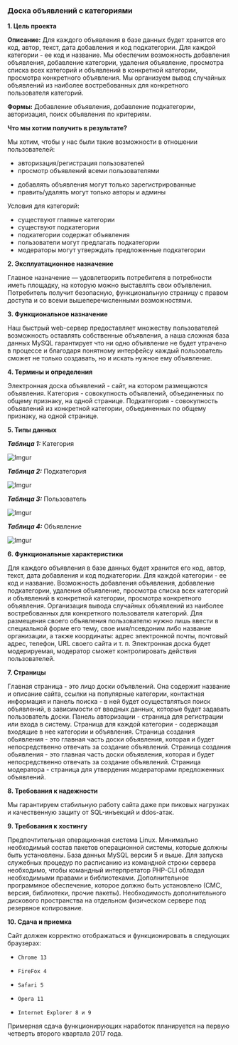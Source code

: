 ### **Доска объявлений с категориями** ###

**1. Цель проекта**

**Описание:** Для каждого объявления в базе данных будет хранится его код, автор, текст, дата добавления и код подкатегории. Для каждой категории - ее код и название. Мы обеспечим возможность добавления объявления, добавление категории, удаления объявление, просмотра списка всех категорий и объявлений в конкретной категории, просмотра конкретного объявления. Мы организуем вывод случайных объявлений из наиболее востребованных для конкретного пользователя категорий.

**Формы:** Добавление объявления, добавление подкатегории, авторизация, поиск объявления по критериям. 

**Что мы хотим получить в результате?**

Мы хотим, чтобы у нас были такие возможности в отношении пользователей:

* авторизация/регистрация пользователей
* просмотр объявлений всеми пользователями
- добавлять объявления могут только зарегистрированные
- править/удалять могут только авторы и админы

Условия для категорий:

* существуют главные категории 
* существуют подкатегории
* подкатегории содержат объявления
* пользователи могут предлагать подкатегории
* модераторы могут утверждать предложенные подкатегории


**2. Эксплуатационное назначение**

Главное назначение — удовлетворить потребителя в потребности иметь площадку, на которую можно выставлять свои объявления. Потребитель получит безопасную, функциональную страницу с правом доступа и со всеми вышеперечисленными возможностями.


**3. Функциональное назначение**

Наш быстрый web-сервер предоставляет множеству пользователей возможность оставлять собственные объявления, а наша сложная база данных MySQL гарантирует что ни одно объявление не будет утрачено в процессе и благодаря понятному интерфейсу каждый пользователь сможет не только создавать, но и искать нужное ему объявление.


**4. Термины и определения**

Электронная доска объявлений - сайт, на котором размещаются объявления.
Категория - совокупность объявлений, объединенных по общему признаку, на одной странице.
Подкатегория - совокупность объявлений из конкретной категории, объединенных по общему признаку, на одной странице.

**5. Типы данных**

***Таблица 1:*** Категория

![Imgur](http://i.imgur.com/i4FzMBe.png)


***Таблица 2:*** Подкатегория

![Imgur](http://i.imgur.com/czrSLvJ.png)


***Таблица 3:*** Пользователь

![Imgur](http://i.imgur.com/sVhR1dq.png)


***Таблица 4:*** Объявление

![Imgur](http://i.imgur.com/NghdtDl.png)


**6. Функциональные характеристики**

Для каждого объявления в базе данных будет хранится его код, автор, текст, дата добавления и код подкатегории. Для каждой категории - ее код и название. Возможность добавления объявления, добавление подкатегории, удаления объявление, просмотра списка всех категорий и объявлений в конкретной категории, просмотра конкретного объявления. Организация вывода случайных объявлений из наиболее востребованных для конкретного пользователя категорий.
Для размещения своего объявления пользователю нужно лишь ввести в специальной форме его тему, свое имя/псевдоним либо название организации, а также координаты: адрес электронной почты, почтовый адрес, телефон, URL своего сайта и т. п.
Электронная доска будет модерируемая, модератор сможет контролировать действия пользователей. 


**7. Страницы**

Главная страница - это лицо доски объявлений. Она содержит название и описание сайта, ссылки на популярные категории, контактная информация и панель поиска - в ней будет осуществляться поиск объявлений, в зависимости от вводных данных, которые будет задавать пользователь доски.
Панель авторизации - страница для регистрации или входа в систему.
Страница для каждой категории - содержащая входящие в нее категории и объявления.
Страница создания обьявления - это главная часть доски объявления, которая и будет непосредственно отвечать за создание объявлений. 
Страница создания обьявления - это главная часть доски объявления, которая и будет непосредственно отвечать за создание объявлений.
Страница модератора - страница для утвердения модераторами предложенных объявлений.


**8. Требования к надежности**

Мы гарантируем стабильную работу сайта даже при пиковых нагрузках и качественную защиту от SQL-инъекций и ddos-атак.


**9. Требования к хостингу**

Предпочтительная операционная система Linux. Минимально необходимый состав пакетов операционной системы, которые должны быть установлены. База данных MySQL версии 5 и выше. Для запуска служебных процедур по расписанию из командной строки сервера необходимо, чтобы командный интерпретатор PHP-CLI обладал необходимыми правами и библиотеками. Дополнительное программное обеспечение, которое должно быть установлено (СМС, версия, библиотеки, прочие пакеты). Необходимость дополнительного дискового пространства на отдельном физическом сервере под резервное копирование.



**10. Сдача и приемка**

Сайт должен корректно отображаться и функционировать в следующих браузерах:

*     Chrome 13
*     FireFox 4
*     Safari 5
*     Opera 11
*     Internet Explorer 8 и 9


Примерная сдача функционирующих наработок планируется на первую четверть второго квартала 2017 года.

